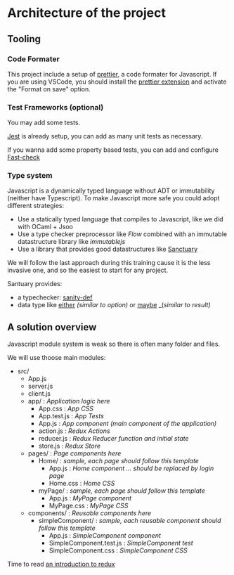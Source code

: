 # Architecture of the project

## Tooling

### Code Formater

This project include a setup of [prettier](https://prettier.io/), a code formater for Javascript.
If you are using VSCode, you should install the [prettier extension](https://marketplace.visualstudio.com/items?itemName=esbenp.prettier-vscode) and activate the "Format on save" option.

### Test Frameworks (optional)

You may add some tests.

[Jest](https://jestjs.io/docs/en/getting-started.html) is already setup, you can add as many unit tests as necessary.

If you wanna add some property based tests, you can add and configure [Fast-check](https://github.com/dubzzz/fast-check)

### Type system

Javascript is a dynamically typed language without ADT or immutability (neither have Typescript).
To make Javascript more safe you could adopt different strategies:
- Use a statically typed language that compiles to Javascript, like we did with OCaml + Jsoo
- Use a type checker preprocessor like _Flow_ combined with an immutable datastructure library like _immutablejs_
- Use a library that provides good datastructures like [Sanctuary](https://sanctuary.js.org/)

We will follow the last approach during this training cause it is the less invasive one, and so the easiest to start for any project.

Santuary provides:
- a typechecker: [sanity-def](https://sanctuary.js.org/#section:type-checking)
- data type like [either](https://sanctuary.js.org/#section:either) _(similar to option)_ or [maybe](https://sanctuary.js.org/#section:maybe) _(_similar to result)_

## A solution overview

Javascript module system is weak so there is often many folder and files.

We will use thoose main modules:
- src/
    - App.js
    - server.js
    - client.js
    - app/ : _Application logic here_
        - App.css : _App CSS_
        - App.test.js : _App Tests_
        - App.js : _App component (main component of the application)_
        - action.js : _Redux Actions_
        - reducer.js : _Redux Reducer function and initial state_
        - store.js : _Redux Store_
    - pages/ : _Page components here_
        - Home/ : _sample, each page should follow this template_
            - App.js : _Home component ... should be replaced by login page_
            - Home.css : _Home CSS_
        - myPage/ : _sample, each page should follow this template_
            - App.js : _MyPage component_
            - MyPage.css : _MyPage CSS_
    - components/ : _Reusable components here_
        - simpleComponent/ : _sample, each reusable component should follow this template_
            - App.js : _SimpleComponent component_
            - SimpleComponent.test.js : _SimpleComponent test_
            - SimpleComponent.css : _SimpleComponent CSS_

Time to read [an introduction to redux](./redux.md)